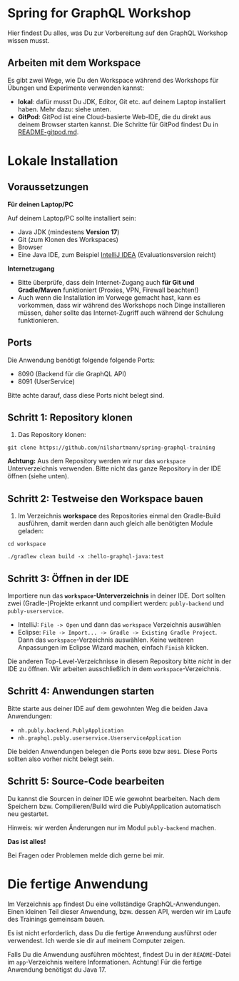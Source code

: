 # Spring for GraphQL Workshop

Hier findest Du alles, was Du zur Vorbereitung auf den GraphQL Workshop wissen musst.

## Arbeiten mit dem Workspace

Es gibt zwei Wege, wie Du den Workspace während des Workshops
für Übungen und Experimente verwenden kannst:

- **lokal**: dafür musst Du JDK, Editor, Git etc. auf deinem Laptop installiert haben. Mehr dazu: siehe unten.
- **GitPod**: GitPod ist eine Cloud-basierte Web-IDE, die du direkt aus deinem Browser starten kannst. Die Schritte für GitPod findest Du in [README-gitpod.md](./README-gitpod.md).

# Lokale Installation

## Voraussetzungen

**Für deinen Laptop/PC**

Auf deinem Laptop/PC sollte installiert sein:

- Java JDK (mindestens **Version 17**)
- Git (zum Klonen des Workspaces)
- Browser
- Eine Java IDE, zum Beispiel [IntelliJ IDEA](https://www.jetbrains.com/idea/download/) (Evaluationsversion reicht)

**Internetzugang**

- Bitte überprüfe, dass dein Internet-Zugang auch **für Git und Gradle/Maven** funktioniert (Proxies, VPN, Firewall beachten!)
- Auch wenn die Installation im Vorwege gemacht hast, kann es vorkommen, dass wir während des Workshops noch Dinge installieren müssen,
  daher sollte das Internet-Zugriff auch während der Schulung funktionieren.

## Ports

Die Anwendung benötigt folgende folgende Ports:

- 8090 (Backend für die GraphQL API)
- 8091 (UserService)

Bitte achte darauf, dass diese Ports nicht belegt sind.

## Schritt 1: Repository klonen

1. Das Repository klonen:

```
git clone https://github.com/nilshartmann/spring-graphql-training
```

**Achtung:** Aus dem Repository werden wir nur das `workspace` Unterverzeichnis verwenden. Bitte nicht das ganze Repository in der IDE öffnen (siehe unten).

## Schritt 2: Testweise den Workspace bauen

1. Im Verzeichnis **workspace** des Repositories einmal den Gradle-Build ausführen, damit werden dann auch gleich alle benötigten Module geladen:

```
cd workspace

./gradlew clean build -x :hello-graphql-java:test
```

## Schritt 3: Öffnen in der IDE

Importiere nun das **`workspace`-Unterverzeichnis** in deiner IDE. Dort sollten zwei (Gradle-)Projekte erkannt und compiliert werden: `publy-backend` und `publy-userservice`.

- IntelliJ: `File -> Open` und dann das `workspace` Verzeichnis auswählen
- Eclipse: `File -> Import... -> Gradle -> Existing Gradle Project`. Dann das `workspace`-Verzeichnis auswählen. Keine weiteren Anpassungen im Eclipse Wizard machen, einfach `Finish` klicken.

Die anderen Top-Level-Verzeichnisse in diesem Repository bitte _nicht_ in der IDE zu öffnen. Wir arbeiten ausschließlich in dem `workspace`-Verzeichnis.

## Schritt 4: Anwendungen starten

Bitte starte aus deiner IDE auf dem gewohnten Weg die beiden Java Anwendungen:

- `nh.publy.backend.PublyApplication`
- `nh.graphql.publy.userservice.UserserviceApplication`

Die beiden Anwendungen belegen die Ports `8090` bzw `8091`. Diese Ports sollten also vorher nicht belegt sein.

## Schritt 5: Source-Code bearbeiten

Du kannst die Sourcen in deiner IDE wie gewohnt bearbeiten. Nach dem Speichern bzw. Compilieren/Build wird die PublyApplication automatisch neu gestartet.

Hinweis: wir werden Änderungen nur im Modul `publy-backend` machen.

**Das ist alles!**

Bei Fragen oder Problemen melde dich gerne bei mir.

# Die fertige Anwendung

Im Verzeichnis `app` findest Du eine vollständige GraphQL-Anwendungen. Einen kleinen Teil dieser Anwendung, bzw. dessen API, werden wir im Laufe des
Trainings gemeinsam bauen.

Es ist nicht erforderlich, dass Du die fertige Anwendung ausführst oder verwendest. Ich werde sie dir auf meinem Computer zeigen.

Falls Du die Anwendung ausführen möchtest, findest Du in der `README`-Datei im `app`-Verzeichnis weitere Informationen. Achtung! Für die fertige Anwendung benötigst du Java 17.

